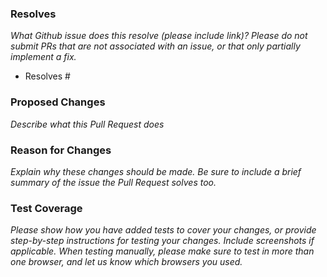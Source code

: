 ### Resolves

_What Github issue does this resolve (please include link)? Please do not submit PRs that are not associated with an issue, or that only partially implement a fix._

- Resolves #

### Proposed Changes

_Describe what this Pull Request does_

### Reason for Changes

_Explain why these changes should be made. Be sure to include a brief summary of the issue the Pull Request solves too._

### Test Coverage

_Please show how you have added tests to cover your changes, or provide step-by-step instructions for testing your changes. Include screenshots if applicable. 
When testing manually, please make sure to test in more than one browser, and let us know which browsers you used._
